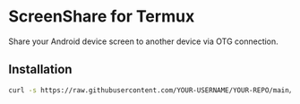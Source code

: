 # ScreenShare for Termux

Share your Android device screen to another device via OTG connection.

## Installation

```bash
curl -s https://raw.githubusercontent.com/YOUR-USERNAME/YOUR-REPO/main/install.sh | bash
